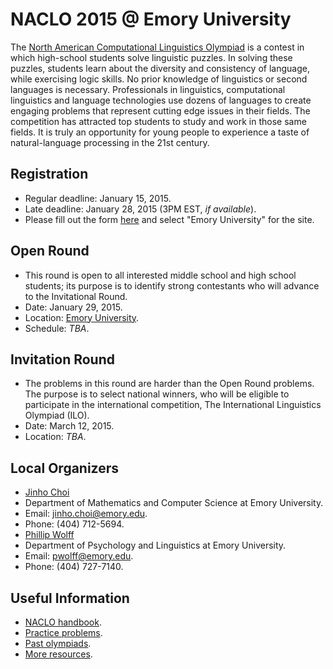 # NACLO 2015 @ Emory University

The [North American Computational Linguistics Olympiad](http://www.nacloweb.org) is a contest in which high-school students solve linguistic puzzles. In solving these puzzles, students learn about the diversity and consistency of language, while exercising logic skills. No prior knowledge of linguistics or second languages is necessary. Professionals in linguistics, computational linguistics and language technologies use dozens of languages to create engaging problems that represent cutting edge issues in their fields. The competition has attracted top students to study and work in those same fields. It is truly an opportunity for young people to experience a taste of natural-language processing in the 21st century.

## Registration
* Regular deadline: January 15, 2015.
* Late deadline: January 28, 2015 (3PM EST, _if available_).
* Please fill out the form [here](http://www.nacloweb.org/register_student.php) and select "Emory University" for the site.

## Open Round
* This round is open to all interested middle school and high school students; its purpose is to identify strong contestants who will advance to the Invitational Round.
* Date: January 29, 2015.
* Location: [Emory University](http://emory.edu).
* Schedule: _TBA_.

## Invitation Round
* The problems in this round are harder than the Open Round problems. The purpose is to select national winners, who will be eligible to participate in the international competition, The International Linguistics Olympiad (ILO).
* Date: March 12, 2015.
* Location: _TBA_.

## Local Organizers
* [Jinho Choi](http://mathcs.emory.edu/~choi)
 * Department of Mathematics and Computer Science at Emory University.
 * Email: jinho.choi@emory.edu.
 * Phone: (404) 712-5694.
* [Phillip Wolff](http://psychology.emory.edu/cognition/wolff/)
 * Department of Psychology and Linguistics at Emory University.
 * Email: pwolff@emory.edu.
 * Phone: (404) 727-7140.

## Useful Information
* [NACLO handbook](http://www.nacloweb.org/resources/handbook/naclo2015handbook.pdf).
* [Practice problems](http://www.nacloweb.org/practice.php).
* [Past olympiads](http://www.nacloweb.org/past_olympiads.php).
* [More resources](http://www.nacloweb.org/resources.php).
